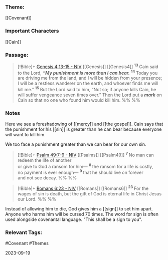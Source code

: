 ### Theme: 
[[Covenant]]

### Important Characters
[[Cain]]

### Passage:
> [!Bible]+ [Genesis 4:13-15 - NIV](https://bolls.life/NIV/1/4/) [[Genesis]] [[Genesis4]]
>  <sup> **13** </sup>Cain said to the Lord, ***“My punishment is more than I can bear.*** <sup> **14** </sup>Today you are driving me from the land, and I will be hidden from your presence; I will be a restless wanderer on the earth, and whoever finds me will kill me.” <sup> **15** </sup>But the Lord said to him, “Not so; if anyone kills Cain, he will suffer vengeance seven times over.” Then the Lord put a ***mark*** on Cain so that no one who found him would kill him.
 %% %%

### Notes
Here we see a foreshadowing of [[mercy]] and [[the gospel]]. Cain says that the punishment for his [[sin]] is greater than he can bear because everyone will want to kill him. 

We too face a punishment greater than we can bear for our own sin.

> [!Bible]+ [Psalm 49:7-9 - NIV](https://bolls.life/NIV/19/49/) [[Psalms]] [[Psalm49]]
>  <sup> **7** </sup>No man can redeem the life of another<br/>or give to God a ransom for him— <sup> **8** </sup>the ransom for a life is costly,<br/>no payment is ever enough— <sup> **9** </sup>that he should live on forever<br/>and not see decay.
 %% %%

> [!Bible]+ [Romans 6:23 - NIV](https://bolls.life/NIV/45/6/) [[Romans]] [[Romans6]]
>  <sup> **23** </sup>For the wages of sin is death, but the gift of God is eternal life in Christ Jesus our Lord.
 %% %%

Instead of allowing him to die, God gives him a [[sign]] to set him apart. Anyone who harms him will be cursed 70 times. The word for sign is often used alongside covenantal language. "This shall be a sign to you".
### Relevant Tags:
#Covenant  #Themes 

2023-09-19